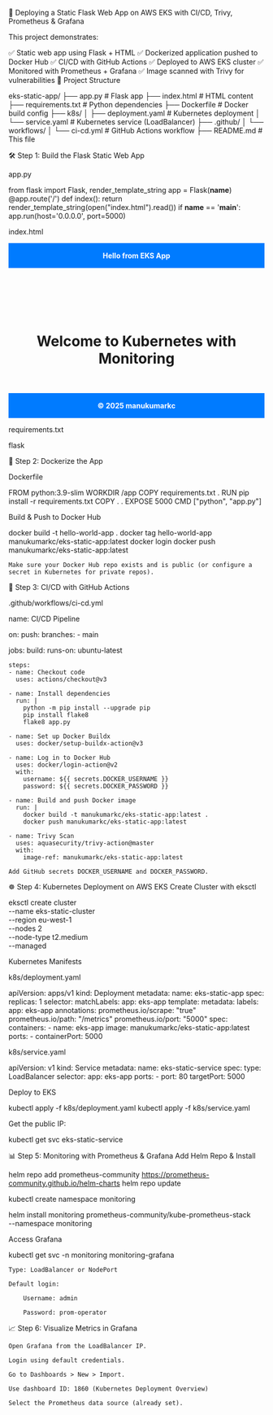 🚀 Deploying a Static Flask Web App on AWS EKS with CI/CD, Trivy, Prometheus & Grafana

This project demonstrates:

✅ Static web app using Flask + HTML
✅ Dockerized application pushed to Docker Hub
✅ CI/CD with GitHub Actions
✅ Deployed to AWS EKS cluster
✅ Monitored with Prometheus + Grafana
✅ Image scanned with Trivy for vulnerabilities
📁 Project Structure

eks-static-app/
├── app.py                 # Flask app
├── index.html             # HTML content
├── requirements.txt       # Python dependencies
├── Dockerfile             # Docker build config
├── k8s/
│   ├── deployment.yaml    # Kubernetes deployment
│   └── service.yaml       # Kubernetes service (LoadBalancer)
├── .github/
│   └── workflows/
│       └── ci-cd.yml      # GitHub Actions workflow
├── README.md              # This file

🛠️ Step 1: Build the Flask Static Web App

app.py

from flask import Flask, render_template_string
app = Flask(__name__)
@app.route('/')
def index():
    return render_template_string(open("index.html").read())
if __name__ == '__main__':
    app.run(host='0.0.0.0', port=5000)

index.html

<!DOCTYPE html>
<html>
<head>
  <style>
    header, footer { background: #007bff; color: white; padding: 1rem; font-weight: bold; text-align: center; }
    main { padding: 2rem; text-align: center; }
  </style>
</head>
<body>
  <header>Hello from EKS App</header>
  <main><h1>Welcome to Kubernetes with Monitoring</h1></main>
  <footer>&copy; 2025 manukumarkc</footer>
</body>
</html>

requirements.txt

flask

🐳 Step 2: Dockerize the App

Dockerfile

FROM python:3.9-slim
WORKDIR /app
COPY requirements.txt .
RUN pip install -r requirements.txt
COPY . .
EXPOSE 5000
CMD ["python", "app.py"]

Build & Push to Docker Hub

docker build -t hello-world-app .
docker tag hello-world-app manukumarkc/eks-static-app:latest
docker login
docker push manukumarkc/eks-static-app:latest

    Make sure your Docker Hub repo exists and is public (or configure a secret in Kubernetes for private repos).

🔄 Step 3: CI/CD with GitHub Actions

.github/workflows/ci-cd.yml

name: CI/CD Pipeline

on:
  push:
    branches:
      - main

jobs:
  build:
    runs-on: ubuntu-latest

    steps:
    - name: Checkout code
      uses: actions/checkout@v3

    - name: Install dependencies
      run: |
        python -m pip install --upgrade pip
        pip install flake8
        flake8 app.py

    - name: Set up Docker Buildx
      uses: docker/setup-buildx-action@v3

    - name: Log in to Docker Hub
      uses: docker/login-action@v2
      with:
        username: ${{ secrets.DOCKER_USERNAME }}
        password: ${{ secrets.DOCKER_PASSWORD }}

    - name: Build and push Docker image
      run: |
        docker build -t manukumarkc/eks-static-app:latest .
        docker push manukumarkc/eks-static-app:latest

    - name: Trivy Scan
      uses: aquasecurity/trivy-action@master
      with:
        image-ref: manukumarkc/eks-static-app:latest

    Add GitHub secrets DOCKER_USERNAME and DOCKER_PASSWORD.

☸️ Step 4: Kubernetes Deployment on AWS EKS
Create Cluster with eksctl

eksctl create cluster \
  --name eks-static-cluster \
  --region eu-west-1 \
  --nodes 2 \
  --node-type t2.medium \
  --managed

Kubernetes Manifests

k8s/deployment.yaml

apiVersion: apps/v1
kind: Deployment
metadata:
  name: eks-static-app
spec:
  replicas: 1
  selector:
    matchLabels:
      app: eks-app
  template:
    metadata:
      labels:
        app: eks-app
      annotations:
        prometheus.io/scrape: "true"
        prometheus.io/path: "/metrics"
        prometheus.io/port: "5000"
    spec:
      containers:
        - name: eks-app
          image: manukumarkc/eks-static-app:latest
          ports:
            - containerPort: 5000

k8s/service.yaml

apiVersion: v1
kind: Service
metadata:
  name: eks-static-service
spec:
  type: LoadBalancer
  selector:
    app: eks-app
  ports:
    - port: 80
      targetPort: 5000

Deploy to EKS

kubectl apply -f k8s/deployment.yaml
kubectl apply -f k8s/service.yaml

Get the public IP:

kubectl get svc eks-static-service

📊 Step 5: Monitoring with Prometheus & Grafana
Add Helm Repo & Install

helm repo add prometheus-community https://prometheus-community.github.io/helm-charts
helm repo update

kubectl create namespace monitoring

helm install monitoring prometheus-community/kube-prometheus-stack \
  --namespace monitoring

Access Grafana

kubectl get svc -n monitoring monitoring-grafana

    Type: LoadBalancer or NodePort

    Default login:

        Username: admin

        Password: prom-operator

📈 Step 6: Visualize Metrics in Grafana

    Open Grafana from the LoadBalancer IP.

    Login using default credentials.

    Go to Dashboards > New > Import.

    Use dashboard ID: 1860 (Kubernetes Deployment Overview)

    Select the Prometheus data source (already set).
